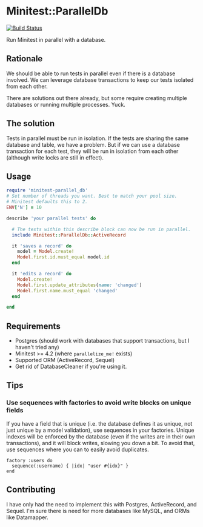 # Minitest::ParallelDb

[![Build Status](https://travis-ci.org/ordinaryzelig/minitest-parallel_db.png?branch=master)](https://travis-ci.org/ordinaryzelig/minitest-parallel_db)

Run Minitest in parallel with a database.

## Rationale

We should be able to run tests in parallel even if there is a database involved.
We can leverage database transactions to keep our tests isolated from each other.

There are solutions out there already, but some require creating multiple databases
or running multiple processes.
Yuck.

## The solution

Tests in parallel must be run in isolation.
If the tests are sharing the same database and table,
we have a problem.
But if we can use a database transaction for each test,
they will be run in isolation from each other (although
write locks are still in effect).

## Usage

```ruby
require 'minitest-parallel_db'
# Set number of threads you want. Best to match your pool size.
# Minitest defaults this to 2.
ENV['N'] = 10 

describe 'your parallel tests' do

  # The tests within this describe block can now be run in parallel.
  include Minitest::ParallelDb::ActiveRecord

  it 'saves a record' do
    model = Model.create!
    Model.first.id.must_equal model.id
  end

  it 'edits a record' do
    Model.create!
    Model.first.update_attributes(name: 'changed')
    Model.first.name.must_equal 'changed'
  end

end
```

## Requirements

* Postgres (should work with databases that support transactions, but I haven't tried any)
* Minitest >= 4.2 (where `parallelize_me!` exists)
* Supported ORM (ActiveRecord, Sequel)
* Get rid of DatabaseCleaner if you're using it.

## Tips

### Use sequences with factories to avoid write blocks on unique fields

If you have a field that is unique (i.e. the database defines it as unique,
not just unique by a model validation), use sequences in your factories.
Unique indexes will be enforced by the database (even if the writes are
in their own transactions), and it will block writes, slowing you down a bit.
To avoid that, use sequences where you can to easily avoid duplicates.

```
factory :users do
  sequence(:username) { |idx| "user #{idx}" }
end
```

## Contributing

I have only had the need to implement this with Postgres, ActiveRecord, and Sequel.
I'm sure there is need for more databases like MySQL, and ORMs like Datamapper.
